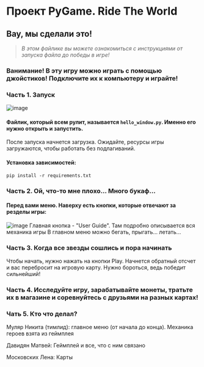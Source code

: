 # Проект PyGame. Ride The World
## Вау, мы сделали это!
> _В этом файлике вы можете ознакомиться с инструкциями от запуска файла до победы в игре!_

### Ванимание! В эту игру можно играть с помощью джойстиков! Подключите их к компьютеру и играйте!

### Часть 1. Запуск
![image](https://user-images.githubusercontent.com/117512834/218215088-c93d28a7-1a64-45c5-b7ee-0804bcd1cea1.png)
#### Файлик, который всем рулит, называется `hello_window.py`. Именно его нужно открыть и запустить.
После запуска начнется загрузка. Ожидайте, ресурсы игры загружаются, чтобы работать без подлагиваний.
#### Установка зависимостей:
```
pip install -r requirements.txt
```

### Часть 2. Ой, что-то мне плохо... Много букаф...
#### Перед вами меню. Наверху есть кнопки, которые отвечают за резделы игры:
![image](https://user-images.githubusercontent.com/117512834/218216101-f42bf9eb-b145-419f-bdd1-ce42ef1077cf.png)
Главная кнопка - "User Guide". Там подробно описывается вся механика игры
В главном меню можно бегать, прыгать... летать...

### Часть 3. Когда все звезды сошлись и пора начинать
Чтобы начать, нужно нажать на кнопки Play. Начнется обратный отсчет и вас перебросит на игровую карту. Нужно бороться,
ведь победит сильнейший!

### Часть 4. Исследуйте игру, зарабатывайте монеты, тратьте их в магазине и соревнуйтесь с друзьями на разных картах!

### Чать 5. Кто что делал?
Муляр Никита (тимлид): главное меню (от начала до конца). Механика героев взята из геймплея

Давидян Матвей: Геймплей и все, что с ним связано

Московских Лена: Карты
